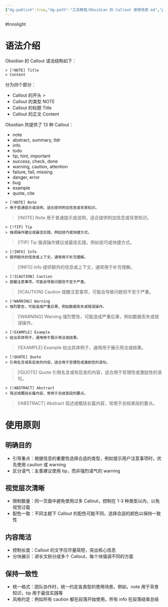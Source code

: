 ```yaml
---
{"dg-publish":true,"dg-path":"工具教程/Obsidian 的 Callout 使用场景.md","permalink":"/工具教程/Obsidian 的 Callout 使用场景/","created":"2025-02-14T14:03:51.000+08:00","updated":"2025-06-10T10:35:01.000+08:00"}
---
```


#Innolight

# 语法介绍

Obsidian 的 Callout 语法结构如下：

```
> [!NOTE] Title
> Content
```

分为四个部分：

- Callout 的开头 >
- Callout 的类型 NOTE
- Callout 的标题 Title
- Callout 的正文 Content

Obsidian 共提供了 13 种 Callout：

- note
- abstract, summary, tldr
- info
- todo
- tip, hint, important
- success, check, done
- warning, caution, attention
- failure, fail, missing
- danger, error
- bug
- example
- quote, cite

```
> [!NOTE] Note
> 用于普通提示或说明，适合提供附加信息或背景知识。
```

> [!NOTE] Note
> 用于普通提示或说明，适合提供附加信息或背景知识。


```
> [!TIP] Tip
> 强调操作建议或最佳实践，例如技巧或快捷方式。
```

> [!TIP] Tip
> 强调操作建议或最佳实践，例如技巧或快捷方式。


```
> [!INFO] Info
> 提供额外的信息或上下文，通常用于补充理解。
```

> [!INFO] Info
> 提供额外的信息或上下文，通常用于补充理解。


```
> [!ICAUTION] Caution
> 提醒注意事项，可能会导致问题但不至于严重。
```

> [!ICAUTION] Caution
> 提醒注意事项，可能会导致问题但不至于严重。


```
> [!WARNING] Warning
> 强烈警告，可能造成严重后果，例如数据丢失或错误操作。
```

> [!WARNING] Warning
> 强烈警告，可能造成严重后果，例如数据丢失或错误操作。


```
> [!EXAMPLE] Example
> 给出具体例子，通用用于展示用法或结果。
```

> [!EXAMPLE] Example
> 给出具体例子，通用用于展示用法或结果。


```
> [!QUOTE] Quote
> 引用名言或有启发的内容，适合用于哲理性或激励性的语句。
```

> [!QUOTE] Quote
> 引用名言或有启发的内容，适合用于哲理性或激励性的语句。


```
> [!ABSTRACT] Abstract
> 简述或概括长篇内容，常用于总结某段的要点。
```

> [!ABSTRACT] Abstract
> 简述或概括长篇内容，常用于总结某段的要点。

# 使用原则

## 明确目的

- 引导重点：根据信息的重要性选择合适的类型，例如提示用户注意事项时，优先使用 caution 或 warning
- 区分语气：友善建议使用 tip，而非强烈语气的 warning

## 视觉层次清晰

- 限制数量：同一页面中避免使用过多 Callout，控制在 1-3 种类型以内，以免视觉过载
- 配色一致：不同主题下 Callout 的配色可能不同，选择合适的颜色以保持一致性

## 内容简洁

- 控制长度：Callout 的文字应尽量简短，突出核心信息
- 分块展示：讲长文拆分成多个 Callout，每个块强调不同的方面
## 保持一致性

- 统一格式：团队协作时，统一约定各类型的使用场景。例如，note 用于背景知识，tip 用于最佳实践等
- 风格约定：例如所有 caution 都在段落开始使用，所有 info 在段落结束总结
